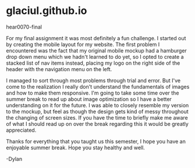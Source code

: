 # glaciul.github.io
hear0070-final

For my final assignment it was most definitely a fun challenge.
I started out by creating the mobile layout for my website.
The first problem I encountered was the fact that my original mobile mockup had a hamburger drop down menu which we hadn't learned to do yet, so I opted to create a stacked list of nav items instead, placing my logo on the right side of the header with the navigation menu on the left.

I managed to sort through most problems through trial and error. But I've come to the realization I really don't understand the fundamentals of images and how to make them responsive. I'm going to take some time over the summer break to read up about image optimization so I have a better understanding on it for the future.
I was able to closely resemble my version to the mockup, but feel as though the design gets kind of messy throughout the changing of screen sizes. If you have the time to briefly make me aware of what I should read up on over the break regarding this it would be greatly appreciated.

Thanks for everything that you taught us this semester, I hope you have an enjoyable summer break. Hope you stay healthy and well.

-Dylan
